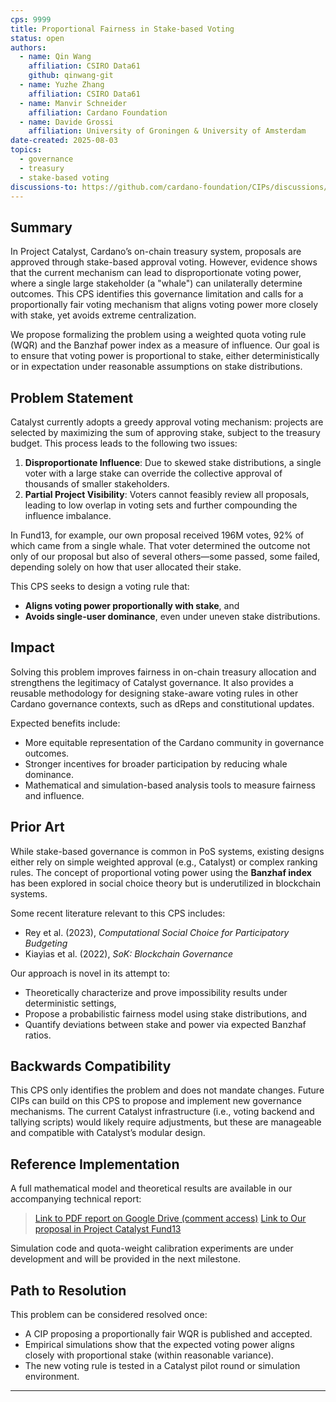 ```yaml
---
cps: 9999
title: Proportional Fairness in Stake-based Voting
status: open
authors:
  - name: Qin Wang
    affiliation: CSIRO Data61
    github: qinwang-git
  - name: Yuzhe Zhang
    affiliation: CSIRO Data61
  - name: Manvir Schneider
    affiliation: Cardano Foundation
  - name: Davide Grossi
    affiliation: University of Groningen & University of Amsterdam
date-created: 2025-08-03
topics:
  - governance
  - treasury
  - stake-based voting
discussions-to: https://github.com/cardano-foundation/CIPs/discussions/XXX
---
```


## Summary

In Project Catalyst, Cardano’s on-chain treasury system, proposals are approved through stake-based approval voting. However, evidence shows that the current mechanism can lead to disproportionate voting power, where a single large stakeholder (a "whale") can unilaterally determine outcomes. This CPS identifies this governance limitation and calls for a proportionally fair voting mechanism that aligns voting power more closely with stake, yet avoids extreme centralization. 

We propose formalizing the problem using a weighted quota voting rule (WQR) and the Banzhaf power index as a measure of influence. Our goal is to ensure that voting power is proportional to stake, either deterministically or in expectation under reasonable assumptions on stake distributions.

## Problem Statement

Catalyst currently adopts a greedy approval voting mechanism: projects are selected by maximizing the sum of approving stake, subject to the treasury budget. This process leads to the following two issues:

1. **Disproportionate Influence**: Due to skewed stake distributions, a single voter with a large stake can override the collective approval of thousands of smaller stakeholders.
2. **Partial Project Visibility**: Voters cannot feasibly review all proposals, leading to low overlap in voting sets and further compounding the influence imbalance.

In Fund13, for example, our own proposal received 196M votes, 92\% of which came from a single whale. That voter determined the outcome not only of our proposal but also of several others—some passed, some failed, depending solely on how that user allocated their stake.

This CPS seeks to design a voting rule that:
- **Aligns voting power proportionally with stake**, and
- **Avoids single-user dominance**, even under uneven stake distributions.

## Impact

Solving this problem improves fairness in on-chain treasury allocation and strengthens the legitimacy of Catalyst governance. It also provides a reusable methodology for designing stake-aware voting rules in other Cardano governance contexts, such as dReps and constitutional updates.

Expected benefits include:
- More equitable representation of the Cardano community in governance outcomes.
- Stronger incentives for broader participation by reducing whale dominance.
- Mathematical and simulation-based analysis tools to measure fairness and influence.

## Prior Art

While stake-based governance is common in PoS systems, existing designs either rely on simple weighted approval (e.g., Catalyst) or complex ranking rules. The concept of proportional voting power using the **Banzhaf index** has been explored in social choice theory but is underutilized in blockchain systems.

Some recent literature relevant to this CPS includes:
- Rey et al. (2023), *Computational Social Choice for Participatory Budgeting*
- Kiayias et al. (2022), *SoK: Blockchain Governance*

Our approach is novel in its attempt to:
- Theoretically characterize and prove impossibility results under deterministic settings,
- Propose a probabilistic fairness model using stake distributions, and
- Quantify deviations between stake and power via expected Banzhaf ratios.

## Backwards Compatibility

This CPS only identifies the problem and does not mandate changes. Future CIPs can build on this CPS to propose and implement new governance mechanisms. The current Catalyst infrastructure (i.e., voting backend and tallying scripts) would likely require adjustments, but these are manageable and compatible with Catalyst’s modular design.

## Reference Implementation

A full mathematical model and theoretical results are available in our accompanying technical report:
> [Link to PDF report on Google Drive (comment access)](https://drive.google.com/file/d/XXX)
> [Link to Our proposal in Project Catalyst Fund13](https://projectcatalyst.io/funds/13/cardano-use-cases-concept/proportionality-in-stake-based-voting)

Simulation code and quota-weight calibration experiments are under development and will be provided in the next milestone.

## Path to Resolution

This problem can be considered resolved once:
- A CIP proposing a proportionally fair WQR is published and accepted.
- Empirical simulations show that the expected voting power aligns closely with proportional stake (within reasonable variance).
- The new voting rule is tested in a Catalyst pilot round or simulation environment.

---

